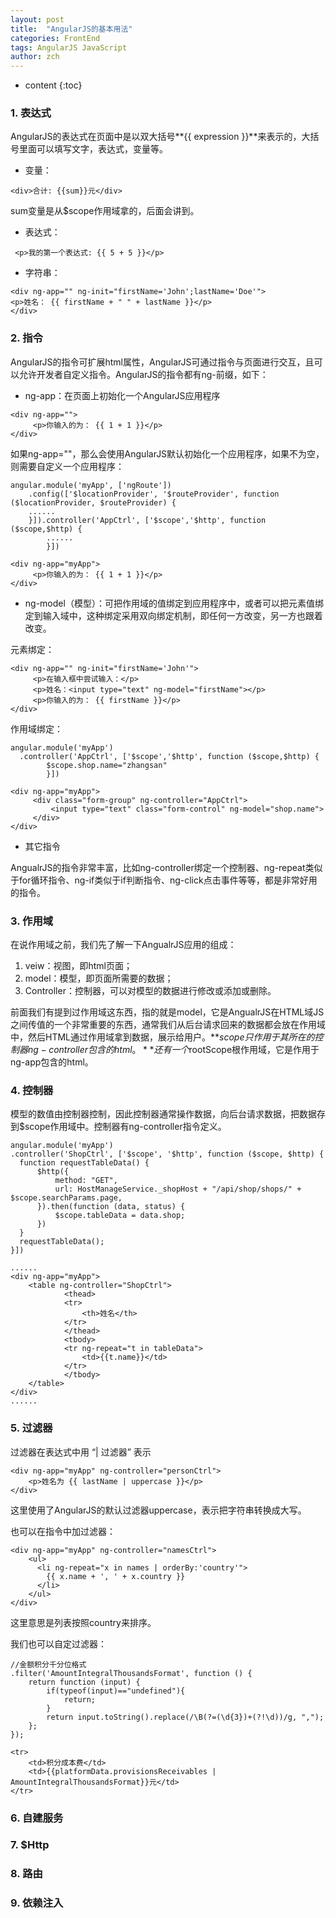 ```yaml
---
layout: post
title:  "AngularJS的基本用法"
categories: FrontEnd
tags: AngularJS JavaScript
author: zch
---
```


* content
{:toc}
### 1. 表达式

AngularJS的表达式在页面中是以双大括号**{{ expression }}**来表示的，大括号里面可以填写文字，表达式，变量等。

- 变量：

```
<div>合计: {{sum}}元</div>
```

sum变量是从$scope作用域拿的，后面会讲到。

- 表达式：

```
 <p>我的第一个表达式: {{ 5 + 5 }}</p>
```

- 字符串：

```
<div ng-app="" ng-init="firstName='John';lastName='Doe'">
<p>姓名： {{ firstName + " " + lastName }}</p>
</div>
```

### 2. 指令

AngularJS的指令可扩展html属性，AngularJS可通过指令与页面进行交互，且可以允许开发者自定义指令。AngularJS的指令都有ng-前缀，如下：

- ng-app：在页面上初始化一个AngularJS应用程序

```
<div ng-app="">
     <p>你输入的为： {{ 1 + 1 }}</p>
</div>
```

如果ng-app=""，那么会使用AngularJS默认初始化一个应用程序，如果不为空，则需要自定义一个应用程序：

```
angular.module('myApp', ['ngRoute'])
    .config(['$locationProvider', '$routeProvider', function ($locationProvider, $routeProvider) {
    ......
    }]).controller('AppCtrl', ['$scope','$http', function ($scope,$http) {
        ......
        }])
```

```
<div ng-app="myApp">
     <p>你输入的为： {{ 1 + 1 }}</p>
</div>
```

- ng-model（模型）：可把作用域的值绑定到应用程序中，或者可以把元素值绑定到输入域中，这种绑定采用双向绑定机制，即任何一方改变，另一方也跟着改变。

元素绑定：

```
<div ng-app="" ng-init="firstName='John'">
     <p>在输入框中尝试输入：</p>
     <p>姓名：<input type="text" ng-model="firstName"></p>
     <p>你输入的为： {{ firstName }}</p>
</div>
```

作用域绑定：

```
angular.module('myApp')
  .controller('AppCtrl', ['$scope','$http', function ($scope,$http) {
        $scope.shop.name="zhangsan"
        }])
```

```
<div ng-app="myApp">
     <div class="form-group" ng-controller="AppCtrl">
     	 <input type="text" class="form-control" ng-model="shop.name">
     </div>
</div>
```

- 其它指令

AngualrJS的指令非常丰富，比如ng-controller绑定一个控制器、ng-repeat类似于for循环指令、ng-if类似于if判断指令、ng-click点击事件等等，都是非常好用的指令。

### 3. 作用域

在说作用域之前，我们先了解一下AngualrJS应用的组成：

1. veiw：视图，即html页面；
2. model：模型，即页面所需要的数据；
3. Controller：控制器，可以对模型的数据进行修改或添加或删除。

前面我们有提到过作用域这东西，指的就是model，它是AngualrJS在HTML域JS之间传值的一个非常重要的东西，通常我们从后台请求回来的数据都会放在作用域中，然后HTML通过作用域拿到数据，展示给用户。**$scope只作用于其所在的控制器ng-controller包含的html。**还有一个$rootScope根作用域，它是作用于ng-app包含的html。

### 4. 控制器

模型的数值由控制器控制，因此控制器通常操作数据，向后台请求数据，把数据存到$scope作用域中。控制器有ng-controller指令定义。

```
angular.module('myApp')
.controller('ShopCtrl', ['$scope', '$http', function ($scope, $http) {
  function requestTableData() {
      $http({
          method: "GET",
          url: HostManageService._shopHost + "/api/shop/shops/" + $scope.searchParams.page,
      }).then(function (data, status) {
          $scope.tableData = data.shop;
      })
  }
  requestTableData();
}])	
```

```
......
<div ng-app="myApp">
    <table ng-controller="ShopCtrl">
            <thead>
            <tr>
                <th>姓名</th>
            </tr>
            </thead>
            <tbody>
            <tr ng-repeat="t in tableData">
                <td>{{t.name}}</td>
            </tr>
            </tbody>
    </table>
</div>
......
```

### 5. 过滤器

过滤器在表达式中用 “|  过滤器” 表示

```
<div ng-app="myApp" ng-controller="personCtrl">
	<p>姓名为 {{ lastName | uppercase }}</p>
</div>
```

这里使用了AngularJS的默认过滤器uppercase，表示把字符串转换成大写。

也可以在指令中加过滤器：

```
<div ng-app="myApp" ng-controller="namesCtrl">
    <ul>
      <li ng-repeat="x in names | orderBy:'country'">
        {{ x.name + ', ' + x.country }}
      </li>
    </ul>
</div>
```

这里意思是列表按照country来排序。

我们也可以自定过滤器：

```
//金额积分千分位格式
.filter('AmountIntegralThousandsFormat', function () {
	return function (input) {
		if(typeof(input)=="undefined"){
			return;
		}
		return input.toString().replace(/\B(?=(\d{3})+(?!\d))/g, ",");
	};
});
```

```
<tr>
    <td>积分成本费</td>
    <td>{{platformData.provisionsReceivables | AmountIntegralThousandsFormat}}元</td>
</tr>
```

### 6. 自建服务



### 7. $Http



### 8. 路由



### 9. 依赖注入